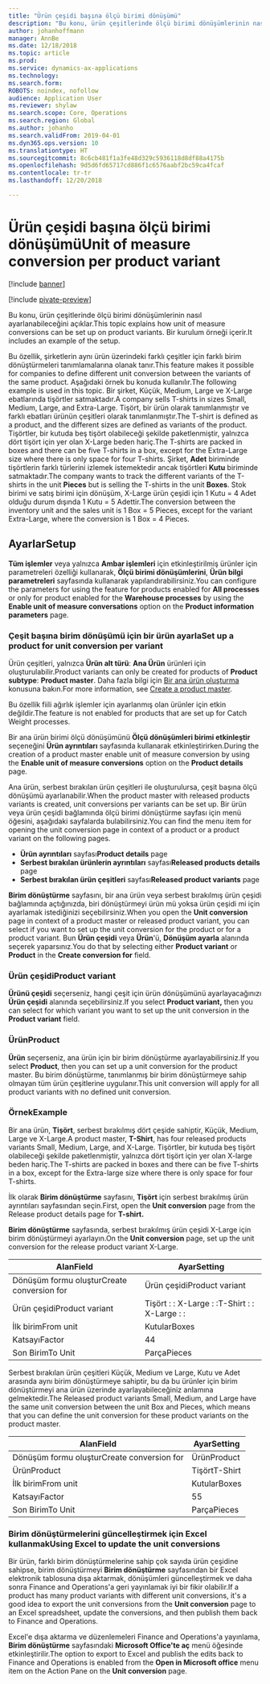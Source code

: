 ```yaml
---
title: "Ürün çeşidi başına ölçü birimi dönüşümü"
description: "Bu konu, ürün çeşitlerinde ölçü birimi dönüşümlerinin nasıl ayarlanabileceğini açıklar."
author: johanhoffmann
manager: AnnBe
ms.date: 12/18/2018
ms.topic: article
ms.prod: 
ms.service: dynamics-ax-applications
ms.technology: 
ms.search.form: 
ROBOTS: noindex, nofollow
audience: Application User
ms.reviewer: shylaw
ms.search.scope: Core, Operations
ms.search.region: Global
ms.author: johanho
ms.search.validFrom: 2019-04-01
ms.dyn365.ops.version: 10
ms.translationtype: HT
ms.sourcegitcommit: 8c6cb481f1a3fe48d329c5936118d8df88a4175b
ms.openlocfilehash: 9d5d6fd65717cd886f1c6576aabf2bc59ca4fcaf
ms.contentlocale: tr-tr
ms.lasthandoff: 12/20/2018

---
```


# <a name="unit-of-measure-conversion-per-product-variant"></a><span data-ttu-id="4cdfa-103">Ürün çeşidi başına ölçü birimi dönüşümü</span><span class="sxs-lookup"><span data-stu-id="4cdfa-103">Unit of measure conversion per product variant</span></span>

[!include [banner](../includes/banner.md)]

[!include [pivate-preview](../includes/pivate-preview-banner.md)]

<span data-ttu-id="4cdfa-104">Bu konu, ürün çeşitlerinde ölçü birimi dönüşümlerinin nasıl ayarlanabileceğini açıklar.</span><span class="sxs-lookup"><span data-stu-id="4cdfa-104">This topic explains how unit of measure conversions can be set up on product variants.</span></span> <span data-ttu-id="4cdfa-105">Bir kurulum örneği içerir.</span><span class="sxs-lookup"><span data-stu-id="4cdfa-105">It includes an example of the setup.</span></span>

<span data-ttu-id="4cdfa-106">Bu özellik, şirketlerin aynı ürün üzerindeki farklı çeşitler için farklı birim dönüştürmeleri tanımlamalarına olanak tanır.</span><span class="sxs-lookup"><span data-stu-id="4cdfa-106">This feature makes it possible for companies to define different unit conversion between the variants of the same product.</span></span> <span data-ttu-id="4cdfa-107">Aşağıdaki örnek bu konuda kullanılır.</span><span class="sxs-lookup"><span data-stu-id="4cdfa-107">The following example is used in this topic.</span></span> <span data-ttu-id="4cdfa-108">Bir şirket, Küçük, Medium, Large ve X-Large ebatlarında tişörtler satmaktadır.</span><span class="sxs-lookup"><span data-stu-id="4cdfa-108">A company sells T-shirts in sizes Small, Medium, Large, and Extra-Large.</span></span> <span data-ttu-id="4cdfa-109">Tişört, bir ürün olarak tanımlanmıştır ve farklı ebatları ürünün çeşitleri olarak tanımlanmıştır.</span><span class="sxs-lookup"><span data-stu-id="4cdfa-109">The T-shirt is defined as a product, and the different sizes are defined as variants of the product.</span></span> <span data-ttu-id="4cdfa-110">Tişörtler, bir kutuda beş tişört olabileceği şekilde paketlenmiştir, yalnızca dört tişört için yer olan X-Large beden hariç.</span><span class="sxs-lookup"><span data-stu-id="4cdfa-110">The T-shirts are packed in boxes and there can be five T-shirts in a box, except for the Extra-Large size where there is only space for four T-shirts.</span></span> <span data-ttu-id="4cdfa-111">Şirket, **Adet** biriminde tişörtlerin farklı türlerini izlemek istemektedir ancak tişörtleri **Kutu** biriminde satmaktadır.</span><span class="sxs-lookup"><span data-stu-id="4cdfa-111">The company wants to track the different variants of the T-shirts in the unit **Pieces** but is selling the T-shirts in the unit **Boxes**.</span></span> <span data-ttu-id="4cdfa-112">Stok birimi ve satış birimi için dönüşüm, X-Large ürün çeşidi için 1 Kutu = 4 Adet olduğu durum dışında 1 Kutu = 5 Adettir.</span><span class="sxs-lookup"><span data-stu-id="4cdfa-112">The conversion between the inventory unit and the sales unit is 1 Box = 5 Pieces, except for the variant Extra-Large, where the conversion is 1 Box = 4 Pieces.</span></span>

## <a name="setup"></a><span data-ttu-id="4cdfa-113">Ayarlar</span><span class="sxs-lookup"><span data-stu-id="4cdfa-113">Setup</span></span>

<span data-ttu-id="4cdfa-114">**Tüm işlemler** veya yalnızca **Ambar işlemleri** için etkinleştirilmiş ürünler için parametreleri özelliği kullanarak, **Ölçü birimi dönüşümlerini**, **Ürün bilgi parametreleri** sayfasında kullanarak yapılandırabilirsiniz.</span><span class="sxs-lookup"><span data-stu-id="4cdfa-114">You can configure the parameters for using the feature for products enabled for **All processes** or only for product enabled for the **Warehouse processes** by using the **Enable unit of measure conversations** option on the **Product information parameters** page.</span></span>

### <a name="set-up-a-product-for-unit-conversion-per-variant"></a><span data-ttu-id="4cdfa-115">Çeşit başına birim dönüşümü için bir ürün ayarla</span><span class="sxs-lookup"><span data-stu-id="4cdfa-115">Set up a product for unit conversion per variant</span></span>

<span data-ttu-id="4cdfa-116">Ürün çeşitleri, yalnızca **Ürün alt türü**: **Ana Ürün** ürünleri için oluşturulabilir.</span><span class="sxs-lookup"><span data-stu-id="4cdfa-116">Product variants can only be created for products of **Product subtype**: **Product master**.</span></span> <span data-ttu-id="4cdfa-117">Daha fazla bilgi için [Bir ana ürün oluşturma](tasks/create-product-master.md) konusuna bakın.</span><span class="sxs-lookup"><span data-stu-id="4cdfa-117">For more information, see [Create a product master](tasks/create-product-master.md).</span></span>

<span data-ttu-id="4cdfa-118">Bu özellik fiili ağırlık işlemler için ayarlanmış olan ürünler için etkin değildir.</span><span class="sxs-lookup"><span data-stu-id="4cdfa-118">The feature is not enabled for products that are set up for Catch Weight processes.</span></span> 

<span data-ttu-id="4cdfa-119">Bir ana ürün birimi ölçü dönüşümünü **Ölçü dönüşümleri birimi etkinleştir** seçeneğini **Ürün ayrıntıları** sayfasında kullanarak etkinleştirirken.</span><span class="sxs-lookup"><span data-stu-id="4cdfa-119">During the creation of a product master enable unit of measure conversion by using the **Enable unit of measure conversions** option on the **Product details** page.</span></span>

<span data-ttu-id="4cdfa-120">Ana ürün, serbest bırakılan ürün çeşitleri ile oluşturulursa, çeşit başına ölçü dönüşümü ayarlanabilir.</span><span class="sxs-lookup"><span data-stu-id="4cdfa-120">When the product master with released products variants is created, unit conversions per variants can be set up.</span></span> <span data-ttu-id="4cdfa-121">Bir ürün veya ürün çeşidi bağlamında ölçü birimi dönüştürme sayfası için menü öğesini, aşağıdaki sayfalarda bulabilirsiniz.</span><span class="sxs-lookup"><span data-stu-id="4cdfa-121">You can find the menu item for opening the unit conversion page in context of a product or a product variant on the following pages.</span></span>

-   <span data-ttu-id="4cdfa-122">**Ürün ayrıntıları** sayfası</span><span class="sxs-lookup"><span data-stu-id="4cdfa-122">**Product details** page</span></span>
-   <span data-ttu-id="4cdfa-123">**Serbest bırakılan ürünlerin ayrıntıları** sayfası</span><span class="sxs-lookup"><span data-stu-id="4cdfa-123">**Released products details** page</span></span>
-   <span data-ttu-id="4cdfa-124">**Serbest bırakılan ürün çeşitleri** sayfası</span><span class="sxs-lookup"><span data-stu-id="4cdfa-124">**Released product variants** page</span></span>

<span data-ttu-id="4cdfa-125">**Birim dönüştürme** sayfasını, bir ana ürün veya serbest bırakılmış ürün çeşidi bağlamında açtığınızda, biri dönüştürmeyi ürün mü yoksa ürün çeşidi mi için ayarlamak istediğinizi seçebilirsiniz.</span><span class="sxs-lookup"><span data-stu-id="4cdfa-125">When you open the **Unit conversion** page in context of a product master or released product variant, you can select if you want to set up the unit conversion for the product or for a product variant.</span></span> <span data-ttu-id="4cdfa-126">Bun **Ürün çeşidi** veya **Ürün**'ü, **Dönüşüm ayarla** alanında seçerek yaparsınız.</span><span class="sxs-lookup"><span data-stu-id="4cdfa-126">You do that by selecting either **Product variant** or **Product** in the **Create conversion for** field.</span></span>

### <a name="product-variant"></a><span data-ttu-id="4cdfa-127">Ürün çeşidi</span><span class="sxs-lookup"><span data-stu-id="4cdfa-127">Product variant</span></span>

<span data-ttu-id="4cdfa-128">**Ürünü çeşidi** seçerseniz, hangi çeşit için ürün dönüşümünü ayarlayacağınızı **Ürün çeşidi** alanında seçebilirsiniz.</span><span class="sxs-lookup"><span data-stu-id="4cdfa-128">If you select **Product variant,** then you can select for which variant you want to set up the unit conversion in the **Product variant** field.</span></span>

### <a name="product"></a><span data-ttu-id="4cdfa-129">Ürün</span><span class="sxs-lookup"><span data-stu-id="4cdfa-129">Product</span></span>

<span data-ttu-id="4cdfa-130">**Ürün** seçerseniz, ana ürün için bir birim dönüştürme ayarlayabilirsiniz.</span><span class="sxs-lookup"><span data-stu-id="4cdfa-130">If you select **Product**, then you can set up a unit conversion for the product master.</span></span> <span data-ttu-id="4cdfa-131">Bu birim dönüştürme, tanımlanmış bir birim dönüştürmeye sahip olmayan tüm ürün çeşitlerine uygulanır.</span><span class="sxs-lookup"><span data-stu-id="4cdfa-131">This unit conversion will apply for all product variants with no defined unit conversion.</span></span>

### <a name="example"></a><span data-ttu-id="4cdfa-132">Örnek</span><span class="sxs-lookup"><span data-stu-id="4cdfa-132">Example</span></span>

<span data-ttu-id="4cdfa-133">Bir ana ürün, **Tişört**, serbest bırakılmış dört çeşide sahiptir, Küçük, Medium, Large ve X-Large.</span><span class="sxs-lookup"><span data-stu-id="4cdfa-133">A product master, **T-Shirt**, has four released products variants Small, Medium, Large, and X-Large.</span></span> <span data-ttu-id="4cdfa-134">Tişörtler, bir kutuda beş tişört olabileceği şekilde paketlenmiştir, yalnızca dört tişört için yer olan X-large beden hariç.</span><span class="sxs-lookup"><span data-stu-id="4cdfa-134">The T-shirts are packed in boxes and there can be five T-shirts in a box, except for the Extra-large size where there is only space for four T-shirts.</span></span>

<span data-ttu-id="4cdfa-135">İlk olarak **Birim dönüştürme** sayfasını, **Tişört** için serbest bırakılmış ürün ayrıntıları sayfasından seçin.</span><span class="sxs-lookup"><span data-stu-id="4cdfa-135">First, open the **Unit conversion** page from the Release product details page for **T-shirt.**</span></span>

<span data-ttu-id="4cdfa-136">**Birim dönüştürme** sayfasında, serbest bırakılmış ürün çeşidi X-Large için birim dönüştürmeyi ayarlayın.</span><span class="sxs-lookup"><span data-stu-id="4cdfa-136">On the **Unit conversion** page, set up the unit conversion for the release product variant X-Large.</span></span>

| <span data-ttu-id="4cdfa-137">**Alan**</span><span class="sxs-lookup"><span data-stu-id="4cdfa-137">**Field**</span></span>             | <span data-ttu-id="4cdfa-138">**Ayar**</span><span class="sxs-lookup"><span data-stu-id="4cdfa-138">**Setting**</span></span>             |
|-----------------------|-------------------------|
| <span data-ttu-id="4cdfa-139">Dönüşüm formu oluştur</span><span class="sxs-lookup"><span data-stu-id="4cdfa-139">Create conversion for</span></span> | <span data-ttu-id="4cdfa-140">Ürün çeşidi</span><span class="sxs-lookup"><span data-stu-id="4cdfa-140">Product variant</span></span>         |
| <span data-ttu-id="4cdfa-141">Ürün çeşidi</span><span class="sxs-lookup"><span data-stu-id="4cdfa-141">Product variant</span></span>       | <span data-ttu-id="4cdfa-142">Tişört : : X-Large : :</span><span class="sxs-lookup"><span data-stu-id="4cdfa-142">T-Shirt : : X-Large : :</span></span> |
| <span data-ttu-id="4cdfa-143">İlk birim</span><span class="sxs-lookup"><span data-stu-id="4cdfa-143">From unit</span></span>             | <span data-ttu-id="4cdfa-144">Kutular</span><span class="sxs-lookup"><span data-stu-id="4cdfa-144">Boxes</span></span>                   |
| <span data-ttu-id="4cdfa-145">Katsayı</span><span class="sxs-lookup"><span data-stu-id="4cdfa-145">Factor</span></span>                | <span data-ttu-id="4cdfa-146">4</span><span class="sxs-lookup"><span data-stu-id="4cdfa-146">4</span></span>                       |
| <span data-ttu-id="4cdfa-147">Son Birim</span><span class="sxs-lookup"><span data-stu-id="4cdfa-147">To Unit</span></span>               | <span data-ttu-id="4cdfa-148">Parça</span><span class="sxs-lookup"><span data-stu-id="4cdfa-148">Pieces</span></span>                  |

<span data-ttu-id="4cdfa-149">Serbest bırakılan ürün çeşitleri Küçük, Medium ve Large, Kutu ve Adet arasında aynı birim dönüştürmeye sahiptir, bu da bu ürünler için birim dönüştürmeyi ana ürün üzerinde ayarlayabileceğiniz anlamına gelmektedir.</span><span class="sxs-lookup"><span data-stu-id="4cdfa-149">The Released product variants Small, Medium, and Large have the same unit conversion between the unit Box and Pieces, which means that you can define the unit conversion for these product variants on the product master.</span></span>

| <span data-ttu-id="4cdfa-150">**Alan**</span><span class="sxs-lookup"><span data-stu-id="4cdfa-150">**Field**</span></span>             | <span data-ttu-id="4cdfa-151">**Ayar**</span><span class="sxs-lookup"><span data-stu-id="4cdfa-151">**Setting**</span></span> |
|-----------------------|-------------|
| <span data-ttu-id="4cdfa-152">Dönüşüm formu oluştur</span><span class="sxs-lookup"><span data-stu-id="4cdfa-152">Create conversion for</span></span> | <span data-ttu-id="4cdfa-153">Ürün</span><span class="sxs-lookup"><span data-stu-id="4cdfa-153">Product</span></span>     |
| <span data-ttu-id="4cdfa-154">Ürün</span><span class="sxs-lookup"><span data-stu-id="4cdfa-154">Product</span></span>               | <span data-ttu-id="4cdfa-155">Tişört</span><span class="sxs-lookup"><span data-stu-id="4cdfa-155">T-Shirt</span></span>     |
| <span data-ttu-id="4cdfa-156">İlk birim</span><span class="sxs-lookup"><span data-stu-id="4cdfa-156">From unit</span></span>             | <span data-ttu-id="4cdfa-157">Kutular</span><span class="sxs-lookup"><span data-stu-id="4cdfa-157">Boxes</span></span>       |
| <span data-ttu-id="4cdfa-158">Katsayı</span><span class="sxs-lookup"><span data-stu-id="4cdfa-158">Factor</span></span>                | <span data-ttu-id="4cdfa-159">5</span><span class="sxs-lookup"><span data-stu-id="4cdfa-159">5</span></span>           |
| <span data-ttu-id="4cdfa-160">Son Birim</span><span class="sxs-lookup"><span data-stu-id="4cdfa-160">To Unit</span></span>               | <span data-ttu-id="4cdfa-161">Parça</span><span class="sxs-lookup"><span data-stu-id="4cdfa-161">Pieces</span></span>      |

### <a name="using-excel-to-update-the-unit-conversions"></a><span data-ttu-id="4cdfa-162">Birim dönüştürmelerini güncelleştirmek için Excel kullanmak</span><span class="sxs-lookup"><span data-stu-id="4cdfa-162">Using Excel to update the unit conversions</span></span>

<span data-ttu-id="4cdfa-163">Bir ürün, farklı birim dönüştürmelerine sahip çok sayıda ürün çeşidine sahipse, birim dönüştürmeyi **Birim dönüştürme** sayfasından bir Excel elektronik tablosuna dışa aktarmak, dönüşümleri güncelleştirmek ve daha sonra Finance and Operations'a geri yayınlamak iyi bir fikir olabilir.</span><span class="sxs-lookup"><span data-stu-id="4cdfa-163">If a product has many product variants with different unit conversions, it's a good idea to export the unit conversions from the **Unit conversion** page to an Excel spreadsheet, update the conversions, and then publish them back to Finance and Operations.</span></span>

<span data-ttu-id="4cdfa-164">Excel'e dışa aktarma ve düzenlemeleri Finance and Operations'a yayınlama, **Birim dönüştürme** sayfasındaki **Microsoft Office'te aç** menü öğesinde etkinleştirilir.</span><span class="sxs-lookup"><span data-stu-id="4cdfa-164">The option to export to Excel and publish the edits back to Finance and Operations is enabled from the **Open in Microsoft office** menu item on the Action Pane on the **Unit conversion** page.</span></span>

